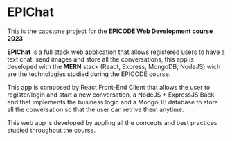 # EPIChat
This is the capstone project for the **EPICODE Web Development course 2023**

**EPIChat** is a full stack web application that allows registered users to have a text chat, send images and store all the conversations, this app is developed with the **MERN** stack (React, Express, MongoDB, NodeJS) wich are the technologies studied during the EPICODE course. 

This app is composed by React Front-End Client that allows the user to register/login and start a new conversation, a NodeJS + ExpressJS Back-end that implements the business logic and a MongoDB database to store all the conversation so that the user can retrive them anytime.

This web app is developed by appling all the concepts and best practices studied throughout the course.
